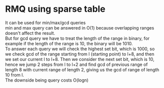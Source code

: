 # RMQ using sparse table
It can be used for min/max/gcd queries<br/>
min and max query can be answered in O(1)
because overlapping ranges doesn\'t affect
the result.<br/>
But for gcd query we have to treat the length 
of the range in binary, for example 
if the length of the range is 10, the binary
will be 1010.<br/>
To answer each query we will check the highest set bit, which is 1000, so we 
check gcd of the range starting from l (starting point)
to l+8, and then we set our current l to l+8.
Then we consider the next set bit, which is 
10, hence we jump 2 steps from l to l+2 and find
gcd of previous range of length 8 with current
range of length 2, giving us the gcd of 
range of length 10 from l. <br/>
The downside being query costs O(logn)